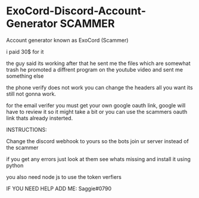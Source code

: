 # ExoCord-Discord-Account-Generator SCAMMER

Account generator known as ExoCord (Scammer)

i paid 30$ for it 

the guy said its working after that he sent me the files which are somewhat trash he promoted a diffrent program on the youtube video and sent me something else

the phone verify does not work you can change the headers all you want its still not gonna work.

for the email verifer you must get your own google oauth link, google will have to review it so it might take a bit or you can use the scammers oauth link thats already insterted.




INSTRUCTIONS:

Change the discord webhook to yours so the bots join ur server instead of the scammer

if you get any errors just look at them see whats missing and install it using python

you also need node js to use the token verfiers 


IF YOU NEED HELP ADD ME: Saggie#0790
